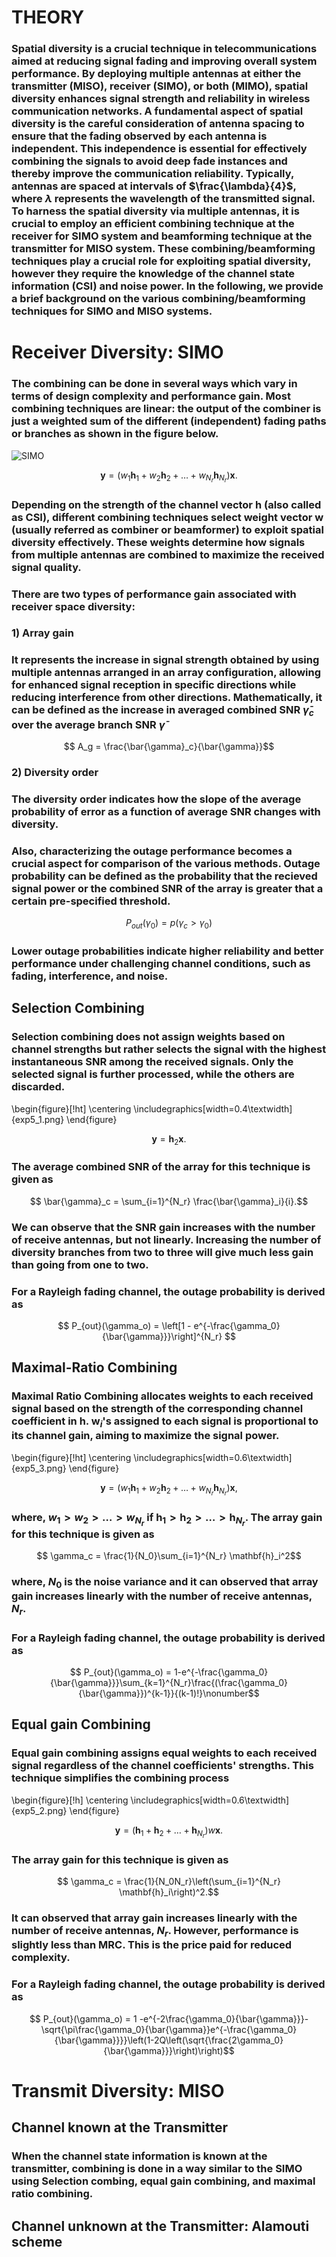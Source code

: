 # THEORY
### Spatial diversity is a crucial technique in telecommunications aimed at reducing signal fading and improving overall system performance. By deploying multiple antennas at either the transmitter (MISO), receiver (SIMO), or both (MIMO), spatial diversity enhances signal strength and reliability in wireless communication networks. A fundamental aspect of spatial diversity is the careful consideration of antenna spacing to ensure that the fading observed by each antenna is independent. This independence is essential for effectively combining the signals to avoid deep fade instances and thereby improve the communication reliability. Typically, antennas are spaced at intervals of $\frac{\lambda}{4}$, where $\lambda$ represents the wavelength of the transmitted signal. To harness the  spatial diversity via multiple antennas, it is crucial to employ an efficient combining technique at the receiver for SIMO system and beamforming technique at the transmitter for MISO system. These combining/beamforming techniques play a crucial role for exploiting spatial diversity, however they require the knowledge of the channel state information (CSI) and noise power. In the following, we provide a brief background on the various combining/beamforming techniques for SIMO and MISO systems.

# Receiver Diversity: SIMO
### The combining can be done in several ways which vary in terms of design complexity and  performance gain. Most combining techniques are linear: the output of the combiner is just a weighted sum of the different (independent) fading paths or branches as shown in the figure below.
![SIMO]("C:\Users\Manasa\Downloads\Exp5.png")
```math
    \mathbf{y} = \left(w_1\mathbf{h}_1 + w_2\mathbf{h}_2 + \ldots+w_{N_r}\mathbf{h}_{N_r}\right)\mathbf{x}.\nonumber
```
### Depending on the strength of the channel vector $\mathbf{h}$ (also called as CSI), different combining techniques select weight vector $\mathbf{w}$ (usually referred  as combiner or beamformer) to exploit spatial diversity effectively. These weights determine how signals from multiple antennas are combined to maximize the received signal quality.
### There are two types of performance gain associated with receiver space diversity: 
### 1) Array gain
### It represents the increase in signal strength obtained by using multiple antennas arranged in an array configuration, allowing for enhanced signal reception in specific directions while reducing interference from other directions. Mathematically, it can be defined as the increase in averaged combined SNR $\bar{\gamma}_c$ over the average branch SNR $\bar{\gamma}$ 
```math
 A_g = \frac{\bar{\gamma}_c}{\bar{\gamma}}
```
### 2) Diversity order
### The diversity order indicates how the slope of the average probability of error as a function of average SNR changes with diversity.
### Also, characterizing the outage performance becomes a crucial aspect for comparison of the various methods. Outage probability can be defined as the probability that the recieved signal power or the combined SNR of the array is greater that a certain pre-specified threshold.
```math
    P_{out}(\gamma_0) = p(\gamma_c > \gamma_0)
```
### Lower outage probabilities indicate higher reliability and better performance under challenging channel conditions, such as fading, interference, and noise.

## Selection Combining
### Selection combining does not assign weights based on channel strengths but rather selects the signal with the highest instantaneous SNR among the received signals. Only the selected signal is further processed, while the others are discarded.
\begin{figure}[!ht]
    \centering
    \includegraphics[width=0.4\textwidth]{exp5_1.png}
\end{figure}
```math
    \mathbf{y} =  \mathbf{h}_2\mathbf{x}.\nonumber
```
### The average combined SNR of the array for this technique is given as
```math
    \bar{\gamma}_c = \sum_{i=1}^{N_r} \frac{\bar{\gamma}_i}{i}.
```
### We can observe that the SNR gain increases with the number of receive antennas, but not linearly. Increasing the number of diversity branches from two to three will give much less gain than going from one to two.
### For a Rayleigh fading channel, the outage probability is derived as
```math
    P_{out}(\gamma_o) = \left[1 - e^{-\frac{\gamma_0}{\bar{\gamma}}}\right]^{N_r} 
```

## Maximal-Ratio Combining
### Maximal Ratio Combining allocates weights to each received signal based on the strength of the corresponding channel coefficient in $\mathbf{h}$. $\mathbf{w}_i$'s assigned to each signal is proportional to its channel gain, aiming to maximize the signal power.
\begin{figure}[!ht]
    \centering
    \includegraphics[width=0.6\textwidth]{exp5_3.png}
\end{figure}
```math
    \mathbf{y} = \left(w_1\mathbf{h}_1 + w_2\mathbf{h}_2 + \ldots+w_{N_r}\mathbf{h}_{N_r}\right)\mathbf{x},\nonumber
```
### where, $w_1>w_2>\ldots>w_{N_r}$ if $\mathbf{h}_1>\mathbf{h}_2>\ldots>\mathbf{h}_{N_r}$. The array gain for this technique is given as
```math
    \gamma_c = \frac{1}{N_0}\sum_{i=1}^{N_r} \mathbf{h}_i^2
```
### where, $N_0$ is the noise variance and it can observed that array gain increases linearly with the number of receive antennas, $N_r$.
### For a Rayleigh fading channel, the outage probability is derived as
```math
    P_{out}(\gamma_o) = 1-e^{-\frac{\gamma_0}{\bar{\gamma}}}\sum_{k=1}^{N_r}\frac{(\frac{\gamma_0}{\bar{\gamma}})^{k-1}}{(k-1)!}\nonumber
```

## Equal gain Combining
### Equal gain combining assigns equal weights to each received signal regardless of the channel coefficients' strengths. This technique simplifies the combining process
\begin{figure}[!h]
    \centering
    \includegraphics[width=0.6\textwidth]{exp5_2.png}
\end{figure}
```math
    \mathbf{y} = \left(\mathbf{h}_1 + \mathbf{h}_2 + \ldots+\mathbf{h}_{N_r}\right)w\mathbf{x}.\nonumber
```
### The array gain for this technique is given as
```math
    \gamma_c = \frac{1}{N_0N_r}\left(\sum_{i=1}^{N_r} \mathbf{h}_i\right)^2.
```
### It can observed that array gain increases linearly with the number of receive antennas, $N_r$. However, performance is slightly less than MRC. This is the price paid for reduced complexity.
### For a Rayleigh fading channel, the outage probability is derived as
```math
    P_{out}(\gamma_o) = 1 -e^{-2\frac{\gamma_0}{\bar{\gamma}}}-\sqrt{\pi\frac{\gamma_0}{\bar{\gamma}}e^{-\frac{\gamma_0}{\bar{\gamma}}}}\left(1-2Q\left(\sqrt{\frac{2\gamma_0}{\bar{\gamma}}}\right)\right)
```

# Transmit Diversity: MISO

## Channel known at the Transmitter
### When the channel state information is known at the transmitter, combining is done in a way similar to the SIMO using Selection combing, equal gain combining, and maximal ratio combining.

## Channel unknown at the Transmitter: Alamouti scheme
